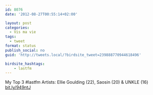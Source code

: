 ```yaml
---
id: 8076
date: '2012-08-27T00:55:14+02:00'

layout: post
categories:
  - Vis ma vie
tags:
  - tweet
format: status
publish_social: no
guid: 'http://tweets.local/?birdsite_tweet=239888770944618496'

birdsite_hashtags:
    - lastfm
---
```


My Top 3 #lastfm Artists: Ellie Goulding (22), Saosin (20) &amp; UNKLE (16) [bit.ly/949ntJ](http://bit.ly/949ntJ)